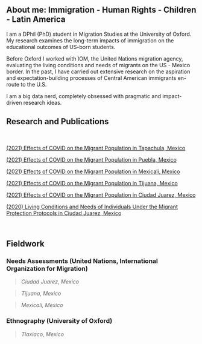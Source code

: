 ## About me: Immigration - Human Rights - Children - Latin America

I am a DPhil (PhD) student in Migration Studies at the University of Oxford. My research examines the long-term impacts of immigration on the educational outcomes of US-born students. 

Before Oxford I worked with IOM, the United Nations migration agency, evaluating the living conditions and needs of migrants on the US - Mexico border. In the past, I have carried out extensive research on the aspiration and expectation-building processes of Central American immigrants en-route to the U.S.

I am a big data nerd, completely obsessed with pragmatic and impact-driven research ideas. 

## Research and Publications
&nbsp;

[(2021) Effects of COVID on the Migrant Population in Tapachula, Mexico](https://github.com/AnaAlanis/thisisme/files/6221214/DTM_tapachula_24M.pdf)

[(2021) Effects of COVID on the Migrant Population in Puebla, Mexico](https://github.com/AnaAlanis/thisisme/files/6167373/DTM_PUEBLA_COVID.Final.20210317.pdf)

[(2021) Effects of COVID on the Migrant Population in Mexicali, Mexico](https://github.com/AnaAlanis/thisisme/files/6140597/DTM_MEXICALI_COVID.Final.pdf)

[(2021) Effects of COVID on the Migrant Population in Tijuana, Mexico](https://github.com/AnaAlanis/thisisme/files/6103666/Tijuana.COVID.DTM.21.pdf)

[(2021) Effects of COVID on the Migrant Population in Ciudad Juarez, Mexico](https://github.com/AnaAlanis/thisisme/files/6103563/DTMJuarezCOVID.pdf)

[(2020) Living Conditions and Needs of Individuals Under the Migrant Protection Protocols in Ciudad Juarez, Mexico](https://github.com/AnaAlanis/thisisme/files/6103672/Juarez.MPP.DTM.20.pdf)

&nbsp;
## Fieldwork

### Needs Assessments (United Nations, International Organization for Migration)
> *Ciudad Juarez, Mexico*

> *Tijuana, Mexico*

> *Mexicali, Mexico*

### Ethnography (University of Oxford)
> *Tlaxiaco, Mexico*
